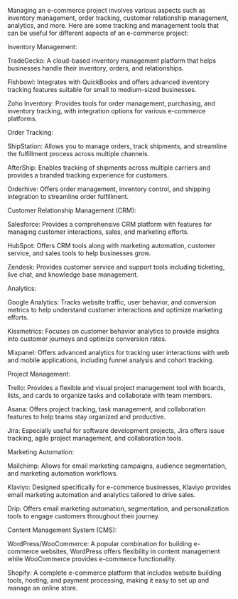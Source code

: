 Managing an e-commerce project involves various aspects such as inventory management, order tracking, customer relationship management, analytics, and more. Here are some tracking and management tools that can be useful for different aspects of an e-commerce project:

Inventory Management:

TradeGecko: A cloud-based inventory management platform that helps businesses handle their inventory, orders, and relationships.

Fishbowl: Integrates with QuickBooks and offers advanced inventory tracking features suitable for small to medium-sized businesses.

Zoho Inventory: Provides tools for order management, purchasing, and inventory tracking, with integration options for various e-commerce platforms.

Order Tracking:

ShipStation: Allows you to manage orders, track shipments, and streamline the fulfillment process across multiple channels.

AfterShip: Enables tracking of shipments across multiple carriers and provides a branded tracking experience for customers.

Orderhive: Offers order management, inventory control, and shipping integration to streamline order fulfillment.

Customer Relationship Management (CRM):

Salesforce: Provides a comprehensive CRM platform with features for managing customer interactions, sales, and marketing efforts.

HubSpot: Offers CRM tools along with marketing automation, customer service, and sales tools to help businesses grow.

Zendesk: Provides customer service and support tools including ticketing, live chat, and knowledge base management.


Analytics:

Google Analytics: Tracks website traffic, user behavior, and conversion metrics to help understand customer interactions and optimize marketing efforts.

Kissmetrics: Focuses on customer behavior analytics to provide insights into customer journeys and optimize conversion rates.

Mixpanel: Offers advanced analytics for tracking user interactions with web and mobile applications, including funnel analysis and cohort tracking.


Project Management:

Trello: Provides a flexible and visual project management tool with boards, lists, and cards to organize tasks and collaborate with team members.

Asana: Offers project tracking, task management, and collaboration features to help teams stay organized and productive.

Jira: Especially useful for software development projects, Jira offers issue tracking, agile project management, and collaboration tools.


Marketing Automation:

Mailchimp: Allows for email marketing campaigns, audience segmentation, and marketing automation workflows.

Klaviyo: Designed specifically for e-commerce businesses, Klaviyo provides email marketing automation and analytics tailored to drive sales.

Drip: Offers email marketing automation, segmentation, and personalization tools to engage customers throughout their journey.


Content Management System (CMS):

WordPress/WooCommerce: A popular combination for building e-commerce websites, WordPress offers flexibility in content management while WooCommerce provides e-commerce functionality.


Shopify: A complete e-commerce platform that includes website building tools, hosting, and payment processing, making it easy to set up and manage an online store.
